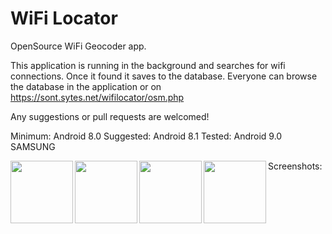 # WiFi Locator

OpenSource WiFi Geocoder app.

This application is running in the background and searches for wifi connections. Once it found it saves to the database.
Everyone can browse the database in the application or on https://sont.sytes.net/wifilocator/osm.php

Any suggestions or pull requests are welcomed!

Minimum: Android 8.0
Suggested: Android 8.1
Tested: Android 9.0 SAMSUNG

Screenshots:
<img align="left" width="100" height="100" src="https://sont.sytes.net/wifilocator/wifi1.jpg">
<img align="left" width="100" height="100" src="https://sont.sytes.net/wifilocator/wifi2.jpg">
<img align="left" width="100" height="100" src="https://sont.sytes.net/wifilocator/wifi3.jpg">
<img align="left" width="100" height="100" src="https://sont.sytes.net/wifilocator/wifi4.jpg">
